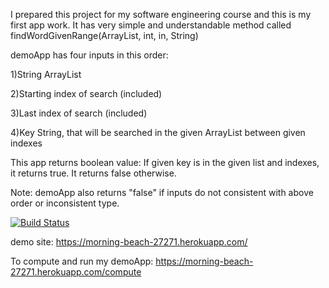 I prepared this project for my software engineering course and this is my first app work. It has very simple and understandable method called findWordGivenRange(ArrayList<String>, int, in, String)

demoApp has four inputs in this order:

1)String ArrayList

2)Starting index of search (included)

3)Last index of search (included)

4)Key String, that will be searched in the given ArrayList between given indexes

This app returns boolean value:
If given key is in the given list and indexes, it returns true.
It returns false otherwise.


Note: demoApp also returns "false" if inputs do not consistent with above order or inconsistent type.

[![Build Status](https://app.travis-ci.com/BasakDemirok/demoApp.svg?branch=main)](https://app.travis-ci.com/BasakDemirok/demoApp)

demo site:  https://morning-beach-27271.herokuapp.com/

To compute and run my demoApp: https://morning-beach-27271.herokuapp.com/compute